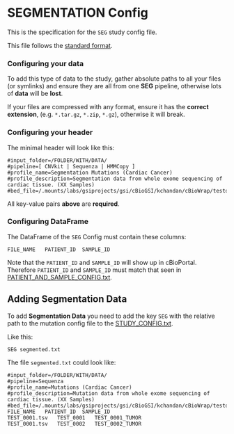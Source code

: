 # SEGMENTATION Config
This is the specification for the `SEG` study config file.

This file follows the [standard format](STUDY_CONFIG.md).

### Configuring your data
To add this type of data to the study, gather absolute paths to all your files (or symlinks) and ensure they are all from one **SEG** pipeline, otherwise lots of **data** will be **lost**.

If your files are compressed with any format, ensure it has the **correct extension**, (e.g. `*.tar.gz`, `*.zip`, `*.gz`), otherwise it will break.

### Configuring your header

The minimal header will look like this:
```
#input_folder=/FOLDER/WITH/DATA/
#pipeline=[ CNVkit | Sequenza | HMMCopy ]
#profile_name=Segmentation Mutations (Cardiac Cancer)
#profile_description=Segmentation data from whole exome sequencing of cardiac tissue. (XX Samples)
#bed_file=/.mounts/labs/gsiprojects/gsi/cBioGSI/kchandan/cBioWrap/testdata/ncbi_genes_hg19_canonical.bed
```
All key-value pairs **above** are **required**.

### Configuring DataFrame

The DataFrame of the `SEG` Config must contain these columns:

```
FILE_NAME	PATIENT_ID	SAMPLE_ID
```

Note that the `PATIENT_ID` and `SAMPLE_ID` will show up in cBioPortal. Therefore `PATIENT_ID` and `SAMPLE_ID` must match that seen in [PATIENT_AND_SAMPLE_CONFIG.txt](PATIENT_AND_SAMPLE_CONFIG.md).

## Adding Segmentation Data

To add **Segmentation Data** you need to add the key `SEG` with the relative path to the mutation config file to the [STUDY_CONFIG.txt](STUDY_CONFIG.md). 

Like this:

```
SEG	segmented.txt
```
The file `segmented.txt` could look like:

```
#input_folder=/FOLDER/WITH/DATA/
#pipeline=Sequenza
#profile_name=Mutations (Cardiac Cancer)
#profile_description=Mutation data from whole exome sequencing of cardiac tissue. (XX Samples)
#bed_file=/.mounts/labs/gsiprojects/gsi/cBioGSI/kchandan/cBioWrap/testdata/ncbi_genes_hg19_canonical.bed
FILE_NAME	PATIENT_ID	SAMPLE_ID
TEST_0001.tsv	TEST_0001	TEST_0001_TUMOR
TEST_0001.tsv	TEST_0002	TEST_0002_TUMOR
```